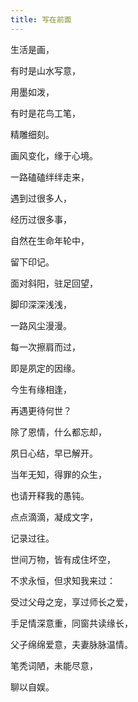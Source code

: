 ```yaml
---
title: 写在前面
---
```

生活是画，

有时是山水写意，

用墨如泼，

有时是花鸟工笔，

精雕细刻。

画风变化，缘于心境。

一路磕磕绊绊走来，

遇到过很多人，

经历过很多事，

自然在生命年轮中，

留下印记。

面对斜阳，驻足回望，

脚印深深浅浅，

一路风尘漫漫。

每一次擦肩而过，

即是夙定的因缘。

今生有缘相逢，

再遇更待何世？

除了恩情，什么都忘却，

夙日心结，早已解开。

当年无知，得罪的众生，

也请开释我的愚钝。

点点滴滴，凝成文字，

记录过往。

世间万物，皆有成住坏空，

不求永恒，但求知我来过：

受过父母之宠，享过师长之爱，

手足情深意重，同窗共读缘长，

父子绵绵爱意，夫妻脉脉温情。

笔秃词陋，未能尽意，

聊以自娱。
